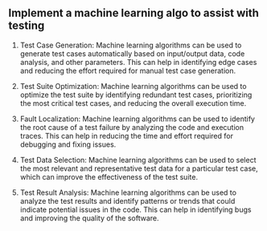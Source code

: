 ## Implement a machine learning algo to assist with testing

1. Test Case Generation: Machine learning algorithms can be used to generate test cases automatically based on input/output data, code analysis, and other parameters. This can help in identifying edge cases and reducing the effort required for manual test case generation.

2. Test Suite Optimization: Machine learning algorithms can be used to optimize the test suite by identifying redundant test cases, prioritizing the most critical test cases, and reducing the overall execution time.

3. Fault Localization: Machine learning algorithms can be used to identify the root cause of a test failure by analyzing the code and execution traces. This can help in reducing the time and effort required for debugging and fixing issues.

4. Test Data Selection: Machine learning algorithms can be used to select the most relevant and representative test data for a particular test case, which can improve the effectiveness of the test suite.

5. Test Result Analysis: Machine learning algorithms can be used to analyze the test results and identify patterns or trends that could indicate potential issues in the code. This can help in identifying bugs and improving the quality of the software.
